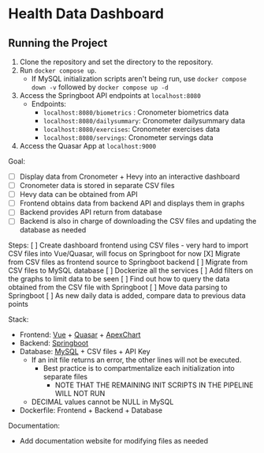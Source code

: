 # Health Data Dashboard
## Running the Project
1. Clone the repository and set the directory to the repository.
2. Run `docker compose up`.
    - If MySQL initialization scripts aren't being run, use `docker compose down -v` followed by `docker compose up -d`
3. Access the Springboot API endpoints at `localhost:8080`
    - Endpoints:
        - `localhost:8080/biometrics` : Cronometer biometrics data
        - `localhost:8080/dailysummary`: Cronometer dailysummary data
        - `localhost:8080/exercises`: Cronometer exercises data
        - `localhost:8080/servings`: Cronometer servings data
4. Access the Quasar App at `localhost:9000`


Goal:
- [ ] Display data from Cronometer + Hevy into an interactive dashboard
- [ ] Cronometer data is stored in separate CSV files
- [ ] Hevy data can be obtained from API
- [ ] Frontend obtains data from backend API and displays them in graphs
- [ ] Backend provides API return from database
- [ ] Backend is also in charge of downloading the CSV files and updating the database as needed

Steps:
[ ] Create dashboard frontend using CSV files
    - very hard to import CSV files into Vue/Quasar, will focus on Springboot for now
[X] Migrate from CSV files as frontend source to Springboot backend
[ ] Migrate from CSV files to MySQL database
[ ] Dockerize all the services
[ ] Add filters on the graphs to limit data to be seen
[ ] Find out how to query the data obtained from the CSV file with Springboot
[ ] Move data parsing to Springboot
[ ] As new daily data is added, compare data to previous data points

Stack:
- Frontend: [Vue](https://vuejs.org/guide/introduction.html) + [Quasar](https://quasar.dev/components) + [ApexChart](https://apexcharts.com/docs/vue-charts/)
- Backend: [Springboot](https://spring.io/projects/spring-boot)
- Database: [MySQL](https://dev.mysql.com/doc/) + CSV files + API Key
    - If an init file returns an error, the other lines will not be executed.
        - Best practice is to compartmentalize each initialization into separate files
            - NOTE THAT THE REMAINING INIT SCRIPTS IN THE PIPELINE WILL NOT RUN
    - DECIMAL values cannot be NULL in MySQL
- Dockerfile: Frontend + Backend + Database

Documentation:
- Add documentation website for modifying files as needed